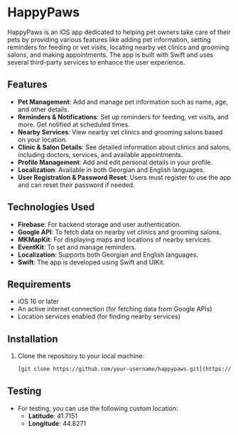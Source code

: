 # HappyPaws

HappyPaws is an iOS app dedicated to helping pet owners take care of their pets by providing various features like adding pet information, setting reminders for feeding or vet visits, locating nearby vet clinics and grooming salons, and making appointments. The app is built with Swift and uses several third-party services to enhance the user experience.

## Features

- **Pet Management**: Add and manage pet information such as name, age, and other details.
- **Reminders & Notifications**: Set up reminders for feeding, vet visits, and more. Get notified at scheduled times.
- **Nearby Services**: View nearby vet clinics and grooming salons based on your location.
- **Clinic & Salon Details**: See detailed information about clinics and salons, including doctors, services, and available appointments.
- **Profile Management**: Add and edit personal details in your profile.
- **Localization**: Available in both Georgian and English languages.
- **User Registration & Password Reset**: Users must register to use the app and can reset their password if needed.

## Technologies Used

- **Firebase**: For backend storage and user authentication.
- **Google API**: To fetch data on nearby vet clinics and grooming salons.
- **MKMapKit**: For displaying maps and locations of nearby services.
- **EventKit**: To set and manage reminders.
- **Localization**: Supports both Georgian and English languages.
- **Swift**: The app is developed using Swift and UIKit.

## Requirements

- iOS 16 or later
- An active internet connection (for fetching data from Google APIs)
- Location services enabled (for finding nearby services)

## Installation

1. Clone the repository to your local machine:
   ```bash
   [git clone https://github.com/your-username/happypaws.git](https://github.com/ninodimitriadi/HappyPaws.git)

## Testing
- For testing, you can use the following custom location:
  - **Latitude**: 41.7151
  - **Longitude**: 44.8271
